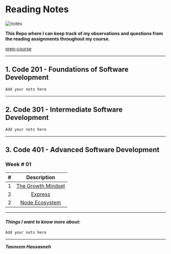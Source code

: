 # Reading Notes

![notes](/reading-notes/notes.jpg)

**This Repo where I can keep track of my observations and questions from the reading assignments throughout my course.**

[prep-course](/prep-course.md)

---

## 1. Code 201 - Foundations of Software Development

```Add your nots here```

---

## 2. Code 301 - Intermediate Software Development

```Add your nots here```

---
## 3. Code 401 - Advanced Software Development

### Week # 01

| # |     Description                                                      | 
|---|:--------------------------------------------------------------------:|
| 1 | [The Growth Mindset](/reading-notes/growthmindset.md) |
| 2 | [Express](/reading-notes/Express.md)                         | 
| 2 | [Node Ecosystem](/reading-notes/Node-Ecosystem.md)    |   

---

#### ***Things I want to know more about:***

```
Add your nots here
```

---
***Tasneem Hassasneh***
